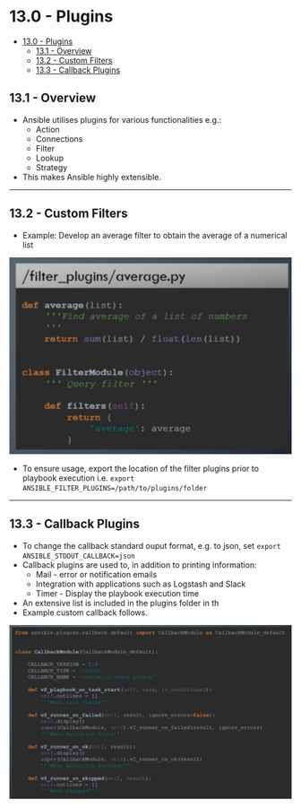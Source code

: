 # 13.0 - Plugins

- [13.0 - Plugins](#130---plugins)
  - [13.1 - Overview](#131---overview)
  - [13.2 - Custom Filters](#132---custom-filters)
  - [13.3 - Callback Plugins](#133---callback-plugins)

## 13.1 - Overview

- Ansible utilises plugins for various functionalities e.g.:
  - Action
  - Connections
  - Filter
  - Lookup
  - Strategy
- This makes Ansible highly extensible.

---

## 13.2 - Custom Filters

- Example: Develop an average filter to obtain the average of a numerical list

![Untitled](img/Untitled.png)

- To ensure usage, export the location of the filter plugins prior to playbook execution i.e. `export ANSIBLE_FILTER_PLUGINS=/path/to/plugins/folder`

---

## 13.3 - Callback Plugins

- To change the callback standard ouput format, e.g. to json, set `export ANSIBLE_STDOUT_CALLBACK=json`
- Callback plugins are used to, in addition to printing information:
  - Mail - error or notification emails
  - Integration with applications such as Logstash and Slack
  - Timer - Display the playbook execution time
- An extensive list is included in the plugins folder in th
- Example custom callback follows.

![Untitled](img/Untitled%201.png)
